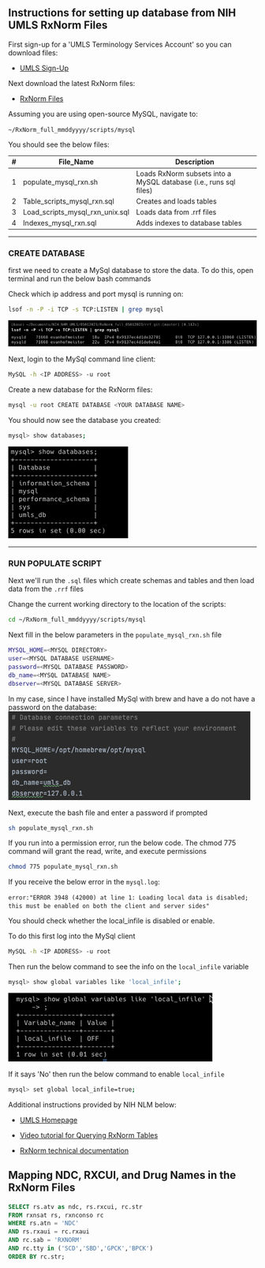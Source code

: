 ## Instructions for setting up database from NIH UMLS RxNorm Files

First sign-up for a 'UMLS Terminology Services Account' so you can download files:
* [UMLS Sign-Up](https://uts.nlm.nih.gov/uts/signup-login)

Next download the latest RxNorm files:
* [RxNorm Files](https://www.nlm.nih.gov/research/umls/rxnorm/docs/rxnormfiles.html)

Assuming you are using open-source MySQL, navigate to:

`~/RxNorm_full_mmddyyyy/scripts/mysql`

You should see the below files:

| # | File_Name                       | Description                                                       |
|---|---------------------------------|-------------------------------------------------------------------|
| 1 | populate_mysql_rxn.sh           | Loads RxNorm subsets into a MySQL database (i.e., runs sql files) |
| 2 | Table_scripts_mysql_rxn.sql     | Creates and loads tables                                          |
| 3 | Load_scripts_mysql_rxn_unix.sql | Loads data from .rrf files                                        |
| 4 | Indexes_mysql_rxn.sql           | Adds indexes to database tables                                   |
---
### CREATE DATABASE
first we need to create a MySql database to store the data. To do this, open terminal and run the below bash commands 

Check which ip address and port mysql is running on:
``` bash
lsof -n -P -i TCP -s TCP:LISTEN | grep mysql
```

![find_ip_port](images/find_ip_port.png)

Next, login to the MySql command line client:
``` bash
MySQL -h <IP ADDRESS> -u root
```

Create a new database for the RxNorm files:
``` bash
mysql -u root CREATE DATABASE <YOUR DATABASE NAME>
```

You should now see the database you created:
``` bash
mysql> show databases;
```

![MySql_DB](images/MySql_DB.png)

---
### RUN POPULATE SCRIPT 
Next we'll run the `.sql` files which create schemas and tables and then load data from the `.rrf` files

Change the current working directory to the location of the scripts:
``` bash
cd ~/RxNorm_full_mmddyyyy/scripts/mysql
```

Next fill in the below parameters in the `populate_mysql_rxn.sh` file 
``` bash
MYSQL_HOME=<MYSQL DIRECTORY>
user=<MYSQL DATABASE USERNAME>
password=<MYSQL DATABASE PASSWORD>
db_name=<MYSQL DATABASE NAME>
dbserver=<MYSQL DATABASE SERVER>
```

In my case, since I have installed MySql with brew and have a do not have a password on the database:
![populate_mysql_parameters](images/populate_mysql_parameters.png)

Next, execute the bash file and enter a password if prompted
``` bash
sh populate_mysql_rxn.sh
```

If you run into a permission error, run the below code. The chmod 775 command will grant the read, write, and execute permissions
``` bash
chmod 775 populate_mysql_rxn.sh
```

If you receive the below error in the `mysql.log`:

`error:"ERROR 3948 (42000) at line 1: Loading local data is disabled; this must be enabled on both the client and server sides"`


You should check whether the local_infile is disabled or enable. 

To do this first log into the MySql client
``` bash
MySQL -h <IP ADDRESS> -u root
```

Then run the below command to see the info on the `local_infile` variable
``` bash
mysql> show global variables like 'local_infile';
```

![local_infile_error](images/local_infile_error.png)

If it says 'No' then run the below command to enable `local_infile`
``` bash
mysql> set global local_infile=true;
```



Additional instructions provided by NIH NLM below:
* [UMLS Homepage](https://www.nlm.nih.gov/research/umls/index.html)

* [Video tutorial for Querying RxNorm Tables](https://www.nlm.nih.gov/research/umls/user_education/quick_tours/RxNorm/ndc_rxcui/NDC_RXCUI_DrugName.html)

* [RxNorm technical documentation](https://www.nlm.nih.gov/research/umls/rxnorm/docs/techdoc.html#s13_0)





## Mapping NDC, RXCUI, and Drug Names in the RxNorm Files

``` sql
SELECT rs.atv as ndc, rs.rxcui, rc.str
FROM rxnsat rs, rxnconso rc
WHERE rs.atn = 'NDC'
AND rs.rxaui = rc.rxaui
AND rc.sab = 'RXNORM'
AND rc.tty in ('SCD','SBD','GPCK','BPCK')
ORDER BY rc.str;
```